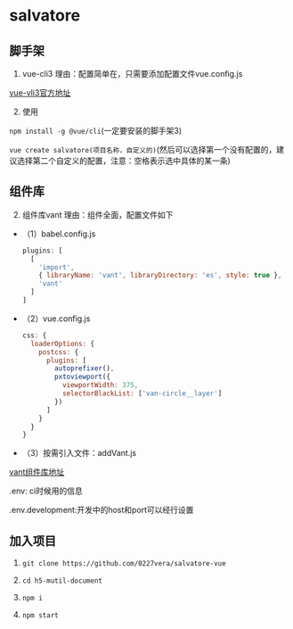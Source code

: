 # salvatore

## 脚手架

1. vue-cli3 理由：配置简单在，只需要添加配置文件vue.config.js

[vue-vli3官方地址](https://cli.vuejs.org/zh/)

2. 使用

`npm install -g @vue/cli`(一定要安装的脚手架3)

`vue create salvatore(项目名称，自定义的)`(然后可以选择第一个没有配置的，建议选择第二个自定义的配置，注意：空格表示选中具体的某一条)

## 组件库

2. 组件库vant 理由：组件全面，配置文件如下

* （1）babel.config.js

  ```js
  plugins: [
    [
      'import',
      { libraryName: 'vant', libraryDirectory: 'es', style: true },
      'vant'
    ]
  ]
  ```

* （2）vue.config.js

  ```js
  css: {
    loaderOptions: {
      postcss: {
        plugins: [
          autoprefixer(),
          pxtoviewport({
            viewportWidth: 375,
            selectorBlackList: ['van-circle__layer']
          })
        ]
      }
    }
  }
  ```

* （3）按需引入文件：addVant.js

[vant组件库地址](https://youzan.github.io/vant/#/zh-CN/theme)

.env: ci时候用的信息

.env.development:开发中的host和port可以经行设置

## 加入项目

1. `git clone https://github.com/0227vera/salvatore-vue`

2. `cd h5-mutil-document`

3. `npm i`

4. `npm start`